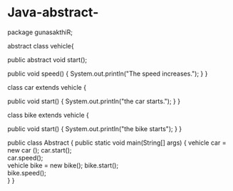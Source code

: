 # Java-abstract-
package gunasakthiR;

abstract class vehicle{
 
 public abstract void start();

 public void speed() {
     System.out.println("The speed increases.");
 }
}

class car extends vehicle {
 
 public void start() {
     System.out.println("the car starts.");
 }
}

class bike extends vehicle {
 
 public void start() {
     System.out.println("the bike starts");
 }
}

public class Abstract {
 public static void main(String[] args) {
     vehicle car = new car ();
     car.start();  
     car.speed();        
     vehicle bike = new bike();
     bike.start();  
     bike.speed();        
 }
}
